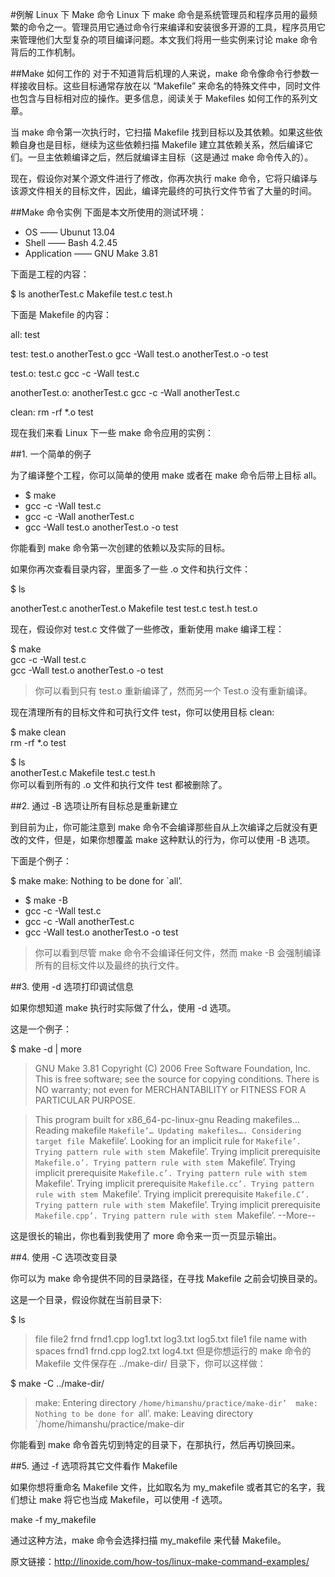 #例解 Linux 下 Make 命令
Linux 下 make 命令是系统管理员和程序员用的最频繁的命令之一。管理员用它通过命令行来编译和安装很多开源的工具，程序员用它来管理他们大型复杂的项目编译问题。本文我们将用一些实例来讨论 make 命令背后的工作机制。

##Make 如何工作的
对于不知道背后机理的人来说，make 命令像命令行参数一样接收目标。这些目标通常存放在以 “Makefile” 来命名的特殊文件中，同时文件也包含与目标相对应的操作。更多信息，阅读关于 Makefiles 如何工作的系列文章。

当 make 命令第一次执行时，它扫描 Makefile 找到目标以及其依赖。如果这些依赖自身也是目标，继续为这些依赖扫描 Makefile 建立其依赖关系，然后编译它们。一旦主依赖编译之后，然后就编译主目标（这是通过 make 命令传入的）。

现在，假设你对某个源文件进行了修改，你再次执行 make 命令，它将只编译与该源文件相关的目标文件，因此，编译完最终的可执行文件节省了大量的时间。

##Make 命令实例
下面是本文所使用的测试环境：

- OS —— Ubunut 13.04
- Shell —— Bash 4.2.45
- Application —— GNU Make 3.81

下面是工程的内容：

$ ls 
anotherTest.c Makefile test.c test.h

下面是 Makefile 的内容：

all: test 

test: test.o anotherTest.o 
    gcc -Wall test.o anotherTest.o -o test

test.o: test.c 
    gcc -c -Wall test.c 

anotherTest.o: anotherTest.c 
    gcc -c -Wall anotherTest.c 

clean: 
    rm -rf *.o test

现在我们来看 Linux 下一些 make 命令应用的实例：

##1. 一个简单的例子

为了编译整个工程，你可以简单的使用 make 或者在 make 命令后带上目标 all。

- $ make 
- gcc -c -Wall test.c 
- gcc -c -Wall anotherTest.c 
- gcc -Wall test.o anotherTest.o -o test

你能看到 make 命令第一次创建的依赖以及实际的目标。

如果你再次查看目录内容，里面多了一些 .o 文件和执行文件：

$ ls 

anotherTest.c anotherTest.o Makefile test test.c test.h test.o

现在，假设你对 test.c 文件做了一些修改，重新使用 make 编译工程：

$ make <br>
gcc -c -Wall test.c <br> 
gcc -Wall test.o anotherTest.o -o test
>你可以看到只有 test.o 重新编译了，然而另一个 Test.o 没有重新编译。

现在清理所有的目标文件和可执行文件 test，你可以使用目标 clean:

$ make clean <br/>
rm -rf *.o test

$ ls<br>
anotherTest.c Makefile test.c test.h<br>
你可以看到所有的 .o 文件和执行文件 test 都被删除了。

##2. 通过 -B 选项让所有目标总是重新建立

到目前为止，你可能注意到 make 命令不会编译那些自从上次编译之后就没有更改的文件，但是，如果你想覆盖 make 这种默认的行为，你可以使用 -B 选项。

下面是个例子：

$ make
make: Nothing to be done for `all’.

- $ make -B
- gcc -c -Wall test.c
- gcc -c -Wall anotherTest.c
- gcc -Wall test.o anotherTest.o -o test
>你可以看到尽管 make 命令不会编译任何文件，然而 make -B 会强制编译所有的目标文件以及最终的执行文件。

##3. 使用 -d 选项打印调试信息

如果你想知道 make 执行时实际做了什么，使用 -d 选项。

这是一个例子：

$ make -d | more
>GNU Make 3.81
Copyright (C) 2006 Free Software Foundation, Inc.
This is free software; see the source for copying conditions.
There is NO warranty; not even for MERCHANTABILITY or FITNESS FOR A
PARTICULAR PURPOSE.

>This program built for x86_64-pc-linux-gnu
Reading makefiles…
Reading makefile `Makefile’…
Updating makefiles….
Considering target file `Makefile’.
Looking for an implicit rule for `Makefile’.
Trying pattern rule with stem `Makefile’.
Trying implicit prerequisite `Makefile.o’.
Trying pattern rule with stem `Makefile’.
Trying implicit prerequisite `Makefile.c’.
Trying pattern rule with stem `Makefile’.
Trying implicit prerequisite `Makefile.cc’.
Trying pattern rule with stem `Makefile’.
Trying implicit prerequisite `Makefile.C’.
Trying pattern rule with stem `Makefile’.
Trying implicit prerequisite `Makefile.cpp’.
Trying pattern rule with stem `Makefile’.
--More--

这是很长的输出，你也看到我使用了 more 命令来一页一页显示输出。

##4. 使用 -C 选项改变目录

你可以为 make 命令提供不同的目录路径，在寻找 Makefile 之前会切换目录的。

这是一个目录，假设你就在当前目录下:

$ ls 
>file file2 frnd frnd1.cpp log1.txt log3.txt log5.txt
file1 file name with spaces frnd1 frnd.cpp log2.txt log4.txt
但是你想运行的 make 命令的 Makefile 文件保存在 ../make-dir/ 目录下，你可以这样做：

$ make -C ../make-dir/ 
>make: Entering directory `/home/himanshu/practice/make-dir’ 
make: Nothing to be done for `all’. 
make: Leaving directory `/home/himanshu/practice/make-dir

你能看到 make 命令首先切到特定的目录下，在那执行，然后再切换回来。

##5. 通过 -f 选项将其它文件看作 Makefile

如果你想将重命名 Makefile 文件，比如取名为 my_makefile 或者其它的名字，我们想让 make 将它也当成 Makefile，可以使用 -f 选项。

make -f my_makefile

通过这种方法，make 命令会选择扫描 my_makefile 来代替 Makefile。

原文链接：http://linoxide.com/how-tos/linux-make-command-examples/